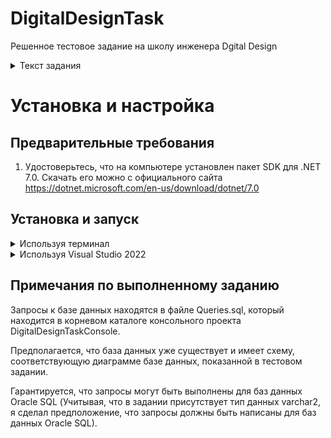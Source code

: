 # DigitalDesignTask

Решенное тестовое задание на школу инженера Dgital Design

<details>
  <summary>Текст задания</summary>

Задание 1.
Дана БД, имеющая  две таблицы: сотрудники и подразделение.
Необходимо написать 4 запроса.

Напишите запросы, которые выведут:
- Сотрудника с максимальной заработной платой.
- Вывести одно число: максимальную длину цепочки руководителей по таблице сотрудников (вычислить глубину дерева).
- Отдел, с максимальной суммарной зарплатой сотрудников. 
- Сотрудника, чье имя начинается на «Р» и заканчивается на «н».

Задание 2.

Напишите консольное приложение на C#, которое на вход принимает большой текстовый файл (например «Война и мир», можно взять отсюда http://az.lib.ru/). На выходе создает текстовый файл с перечислением всех уникальных слов встречающихся в тесте и количеством их употреблений, отсортированный в порядке убывания количества употреблений, например:

d'artifice		50

говорит		48

значительно		30

</details>

# Установка и настройка

## Предварительные требования

1. Удостоверьтесь, что на компьютере установлен пакет SDK для .NET 7.0. Скачать его можно с официального сайта https://dotnet.microsoft.com/en-us/download/dotnet/7.0

## Установка и запуск

<details>
  <summary>Используя терминал</summary>

1. Клонируйте приложение с помощью команды git:
```
git clone https://github.com/pfhil/DigitalDesignTask.git
```
2. Перейдите в каталог консольного проекта с помощью команды:
```
cd DigitalDesignTask/DigitalDesignTaskConsole
```
3. Чтобы запустить приложение выполните команду:
```
dotnet run
```

</details>

<details>
  <summary>Используя Visual Studio 2022</summary>
  
1. Скачайте архив проекта (Кнопка Code->Download ZIP)
2. Разархивируйте его
3. Откройте каталог DigitalDesignTask-master и в нем при помощи Visual Studio 2022 откройте DigitalDesignTask.sln

Далее используя Visual Studio 2022

4. Назначьте в качестве запускаемого проекта по умолчанию - проект DigitalDesignTaskConsole. Для этого, нажмите правой кнопкой мыши на проект DigitalDesignTaskConsole и в выпадающем меню нажмите кнопку "Set as Startup Project"
5. Запустите проект (кнопка Start в меню сверху или F5 на клавиатуре)

</details>

## Примечания по выполненному заданию

Запросы к базе данных находятся в файле Queries.sql, который находится в корневом каталоге консольного проекта DigitalDesignTaskConsole.

Предполагается, что база данных уже существует и имеет схему, соответствующую диаграмме базе данных, показанной в тестовом задании.

Гарантируется, что запросы могут быть выполнены для баз данных Oracle SQL (Учитывая, что в задании присутствует тип данных varchar2, я сделал предположение, что запросы должны быть написаны для баз данных Oracle SQL).
